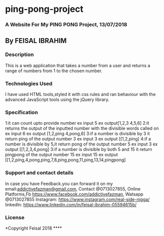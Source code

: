 # ping-pong-project
### A Website For My PING PONG Project, 13/07/2018
## By **FEISAL IBRAHIM**
### Description
This is a web application that takes a number from a user and returns a range of numbers from 1 to the chosen number.
### Technologies Used
I have used HTML tools,styled it with css rules and ran behaviour with the advanced JavaScript tools using the jQuery library.
### Specification
1:it can count upto provide number
ex input 5
ex output[1,2,3 4,5,6]
2:it returns the output of the inputted number with the divisible words called on
ex input 6
ex output  [1,2,ping 4,pong,6]
3:if a number is divisible by 3 it return ping of the output number 3
ex input 3
ex output [[1,2,ping]
4:if a number is divisible by 5,it return pong of the output number 5
ex input 3
ex output [[1,2,3,4,pong]
3:if a number is divisible by both 5 and 15 it return pingpong of the output number 15
ex input 15
ex output [[1,2,ping,4,pong,ping,7,8,ping,pong,11,ping,13,14,pingpong]

### Support and contact details
In case you have Feedback.you can forward it on my email:addictivefazman@gmail.com,
Contact @0713027855,
Online Platforms,Fb https://www.facebook.com/addictivefazman,
                Watsapp @0713027855  Instagram: https://www.instagram.com/real-side-nigga/
                linkedln: https://www.linkedin.com/in/feisal-ibrahim-05594615b/


### License
*Copyright Feisal 2018 ****
